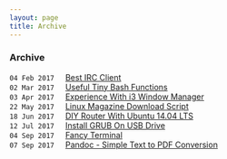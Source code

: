 ```yaml
---
layout: page
title: Archive
---
```


### Archive

`04 Feb 2017`&nbsp;&nbsp;&nbsp;&nbsp;&nbsp;[Best IRC Client](/kevydotvinu.github.io/Best-IRC-Client)  
`02 Mar 2017`&nbsp;&nbsp;&nbsp;&nbsp;&nbsp;[Useful Tiny Bash Functions](/kevydotvinu.github.io/Useful-Tiny-Bash-Functions)  
`03 Apr 2017`&nbsp;&nbsp;&nbsp;&nbsp;&nbsp;[Experience With i3 Window Manager](Experience-With-i3_Window-Manager)  
`22 May 2017`&nbsp;&nbsp;&nbsp;&nbsp;&nbsp;[Linux Magazine Download Script](/kevydotvinu.github.io/Linux-Magazines-Download-Script)  
`18 Jun 2017`&nbsp;&nbsp;&nbsp;&nbsp;&nbsp;[DIY Router With Ubuntu 14.04 LTS](/kevydotvinu.github.io/DIY-Router-With-Ubuntu-14.04-LTS)  
`12 Jul 2017`&nbsp;&nbsp;&nbsp;&nbsp;&nbsp;[Install GRUB On USB Drive](/kevydotvinu.github.io/Install-GRUB-on-USB-drive)  
`04 Sep 2017`&nbsp;&nbsp;&nbsp;&nbsp;&nbsp;[Fancy Terminal](/kevydotvinu.github.io/Fancy-Terminal)  
`07 Sep 2017`&nbsp;&nbsp;&nbsp;&nbsp;&nbsp;[Pandoc - Simple Text to PDF Conversion](/kevydotvinu.github.io/Pandoc-Simple-Text-to-PDF-Conversion)  
&nbsp;

&nbsp;

&nbsp;

